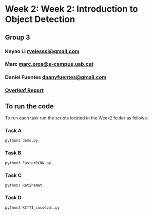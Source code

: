 # Week 2: Week 2: Introduction to Object Detection 
## Group 3
### Keyao Li ryelesssi@gmail.com
### Marc marc.oros@e-campus.uab.cat
### Daniel Fuentes daanyfuentes@gmail.com
### [Overleaf Report](https://www.overleaf.com/read/djsbfhpnqrqy "Ovearleaf")

## To run the code
To run each task run the scripts located in the Week2 folder as follows:

### Task A
`python3 demo.py`
### Task B
`python3 FasterRCNN.py`
### Task C
`python3 RetinaNet`
### Task D
`python3 KITTI_cocoeval.py`
